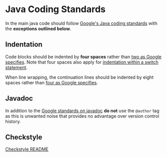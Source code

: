 Java Coding Standards
=====================

In the main java code should follow [Google's Java coding standards](https://google.github.io/styleguide/javaguide.html) with the **exceptions outlined below**.


Indentation
-----------

Code blocks should be indented by **four spaces** rather than [two as Google specifies](https://google.github.io/styleguide/javaguide.html#s4.2-block-indentation).  Note that four spaces also apply for [indentation within a switch statement](https://google.github.io/styleguide/javaguide.html#s4.8.4.1-switch-indentation).

When line wrapping, the continuation lines should be indented by eight spaces rather than [four as Google specifies](https://google.github.io/styleguide/javaguide.html#s4.5.2-line-wrapping-indent).

Javadoc
-------

In addition to the [Google standards on javadoc](https://google.github.io/styleguide/javaguide.html#s7-javadoc) **do not** use the `@author` tag as this is unwanted noise that provides no advantage over version control history.

Checkstyle
----------
[Checkstyle README](https://github.com/companieshouse/java-checkstyle-config)
